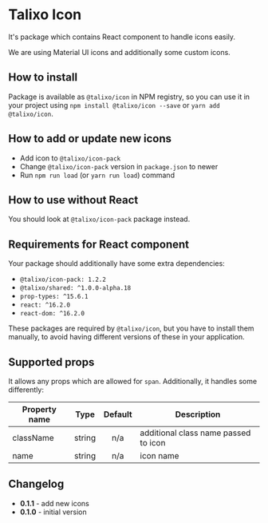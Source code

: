 # Talixo Icon

It's package which contains React component to handle icons easily.

We are using Material UI icons and additionally some custom icons.

## How to install

Package is available as `@talixo/icon` in NPM registry, so you can use it in your project
using `npm install @talixo/icon --save` or `yarn add @talixo/icon`.

## How to add or update new icons

- Add icon to `@talixo/icon-pack`
- Change `@talixo/icon-pack` version in `package.json` to newer
- Run `npm run load` (or `yarn run load`) command

## How to use without React

You should look at `@talixo/icon-pack` package instead.

## Requirements for React component

Your package should additionally have some extra dependencies:

- `@talixo/icon-pack: 1.2.2`
- `@talixo/shared: ^1.0.0-alpha.18`
- `prop-types: ^15.6.1`
- `react: ^16.2.0`
- `react-dom: ^16.2.0`

These packages are required by `@talixo/icon`, but you have to install them manually,
to avoid having different versions of these in your application.

## Supported props

It allows any props which are allowed for `span`. Additionally, it handles some differently:

Property name | Type      | Default | Description                    
--------------|-----------|:-------:|--------------------------------
className     | string    | n/a     | additional class name passed to icon
name          | string    | n/a     | icon name

## Changelog

- **0.1.1** - add new icons
- **0.1.0** - initial version
